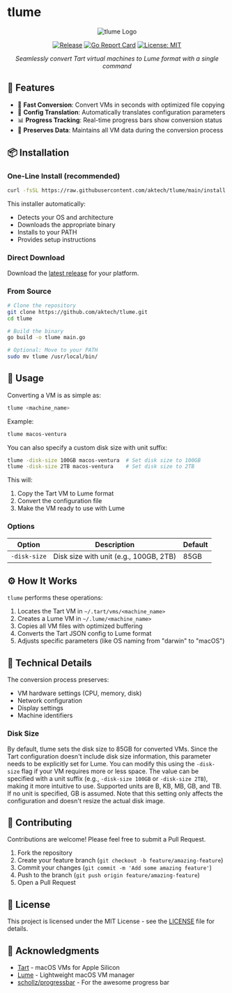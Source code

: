 # tlume

<div align="center">

![tlume Logo](https://img.shields.io/badge/tlume-Virtual%20Machine%20Converter-blue?style=for-the-badge)

[![Release](https://img.shields.io/github/v/release/aktech/tlume?style=flat-square)](https://github.com/aktech/tlume/releases)
[![Go Report Card](https://goreportcard.com/badge/github.com/aktech/tlume)](https://goreportcard.com/report/github.com/aktech/tlume)
[![License: MIT](https://img.shields.io/badge/License-MIT-yellow.svg)](https://opensource.org/licenses/MIT)

*Seamlessly convert Tart virtual machines to Lume format with a single command*

</div>

## 🌟 Features

- 🚀 **Fast Conversion**: Convert VMs in seconds with optimized file copying
- 🔄 **Config Translation**: Automatically translates configuration parameters
- 📊 **Progress Tracking**: Real-time progress bars show conversion status
- 💾 **Preserves Data**: Maintains all VM data during the conversion process

## 📦 Installation

### One-Line Install (recommended)

```bash
curl -fsSL https://raw.githubusercontent.com/aktech/tlume/main/install.sh | sh
```

This installer automatically:
- Detects your OS and architecture
- Downloads the appropriate binary
- Installs to your PATH
- Provides setup instructions

### Direct Download

Download the [latest release](https://github.com/aktech/tlume/releases) for your platform.

### From Source

```bash
# Clone the repository
git clone https://github.com/aktech/tlume.git
cd tlume

# Build the binary
go build -o tlume main.go

# Optional: Move to your PATH
sudo mv tlume /usr/local/bin/
```

## 🚀 Usage

Converting a VM is as simple as:

```bash
tlume <machine_name>
```

Example:

```bash
tlume macos-ventura
```

You can also specify a custom disk size with unit suffix:

```bash
tlume -disk-size 100GB macos-ventura  # Set disk size to 100GB
tlume -disk-size 2TB macos-ventura    # Set disk size to 2TB
```

This will:
1. Copy the Tart VM to Lume format
2. Convert the configuration file
3. Make the VM ready to use with Lume

### Options

| Option | Description | Default |
|--------|-------------|---------|
| `-disk-size` | Disk size with unit (e.g., 100GB, 2TB) | 85GB |

## ⚙️ How It Works

`tlume` performs these operations:

1. Locates the Tart VM in `~/.tart/vms/<machine_name>`
2. Creates a Lume VM in `~/.lume/<machine_name>`
3. Copies all VM files with optimized buffering
4. Converts the Tart JSON config to Lume format
5. Adjusts specific parameters (like OS naming from "darwin" to "macOS")

## 🧩 Technical Details

The conversion process preserves:
- VM hardware settings (CPU, memory, disk)
- Network configuration
- Display settings
- Machine identifiers

### Disk Size

By default, tlume sets the disk size to 85GB for converted VMs. Since the Tart configuration doesn't include disk size information, this parameter needs to be explicitly set for Lume. You can modify this using the `-disk-size` flag if your VM requires more or less space. The value can be specified with a unit suffix (e.g., `-disk-size 100GB` or `-disk-size 2TB`), making it more intuitive to use. Supported units are B, KB, MB, GB, and TB. If no unit is specified, GB is assumed. Note that this setting only affects the configuration and doesn't resize the actual disk image.

## 🤝 Contributing

Contributions are welcome! Please feel free to submit a Pull Request.

1. Fork the repository
2. Create your feature branch (`git checkout -b feature/amazing-feature`)
3. Commit your changes (`git commit -m 'Add some amazing feature'`)
4. Push to the branch (`git push origin feature/amazing-feature`)
5. Open a Pull Request

## 📝 License

This project is licensed under the MIT License - see the [LICENSE](LICENSE) file for details.

## 💖 Acknowledgments

- [Tart](https://tart.run/) - macOS VMs for Apple Silicon
- [Lume](https://github.com/trycua/cua/tree/main/libs/lume) - Lightweight macOS VM manager
- [schollz/progressbar](https://github.com/schollz/progressbar) - For the awesome progress bar
